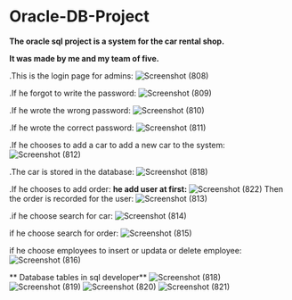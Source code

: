 # Oracle-DB-Project

**The oracle sql project is a system for the car rental shop.**

**It was made by me and my team of five.**

.This is the login page for admins:
![Screenshot (808)](https://user-images.githubusercontent.com/108232157/211176435-dcf866b7-6aae-473f-9c58-149bbd189ca1.png)

.If he forgot to write the password:
![Screenshot (809)](https://user-images.githubusercontent.com/108232157/211176482-d52bf739-641f-480d-a608-b727ad0283b5.png)

.If he wrote the wrong password:
![Screenshot (810)](https://user-images.githubusercontent.com/108232157/211176499-def3eef1-3ef9-47a7-abe2-e370021e03ab.png)

.If he wrote the correct password:
![Screenshot (811)](https://user-images.githubusercontent.com/108232157/211176527-66d5c18b-6e62-4ff7-b9dd-a1c57fdc022c.png)

.If he chooses to add a car to add a new car to the system:
![Screenshot (812)](https://user-images.githubusercontent.com/108232157/211176562-51155d59-ddd0-4869-8397-3f10d3624b3a.png)

.The car is stored in the database:
![Screenshot (818)](https://user-images.githubusercontent.com/108232157/211176645-36e71ea3-116b-4513-96a9-ba82d56628db.png)

.If he chooses to add order:
**he add user at first:**
![Screenshot (822)](https://user-images.githubusercontent.com/108232157/211176734-ca64e727-1114-4e2b-8bbc-636e5b7e9f09.png)
Then the order is recorded for the user:
![Screenshot (813)](https://user-images.githubusercontent.com/108232157/211176756-f16a90c9-a10f-43dd-bc4e-e3d4a57d5dff.png)

.if he choose search for car:
![Screenshot (814)](https://user-images.githubusercontent.com/108232157/211176783-94ab12ff-dac7-4c20-b27a-1f6434691f68.png)

if he choose search for order:
![Screenshot (815)](https://user-images.githubusercontent.com/108232157/211176801-d73f40ba-d067-47eb-8010-450895da6dc2.png)

if he choose employees to insert or updata or delete employee:
![Screenshot (816)](https://user-images.githubusercontent.com/108232157/211176819-a8d0a677-ba13-41fc-ae6b-4d5af2d41727.png)

** Database tables in sql developer**
![Screenshot (818)](https://user-images.githubusercontent.com/108232157/211176842-1519a81f-67d4-4db2-b255-d06f671c8817.png)
![Screenshot (819)](https://user-images.githubusercontent.com/108232157/211176850-48100563-5ed8-4cf1-a674-dd8fd913f777.png)
![Screenshot (820)](https://user-images.githubusercontent.com/108232157/211176852-999e4f58-f6f6-4f8b-89fc-420f77fc2612.png)
![Screenshot (821)](https://user-images.githubusercontent.com/108232157/211176855-95e502a0-1a08-45bb-bf5e-18b1da10c3de.png)

